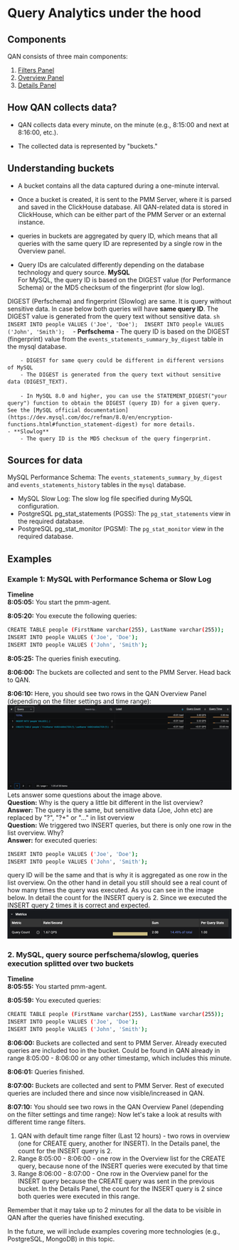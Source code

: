 # Query Analytics under the hood

## Components
QAN consists of three main components:
1. [Filters Panel](../get-started/./query-analytics.md#filters-panel)
2. [Overview Panel](../get-started./query-analytics.md#overview-panel)
3. [Details Panel](../get-started./query-analytics.md#details-panel)

## How QAN collects data?
- QAN collects data every minute, on the minute (e.g., 8:15:00 and next at 8:16:00, etc.).

- The collected data is represented by "buckets."

## Understanding buckets
- A bucket contains all the data captured during a one-minute interval.

-  Once a bucket is created, it is sent to the PMM Server, where it is parsed and saved in the ClickHouse database. All QAN-related data is stored in ClickHouse, which can be either part of the PMM Server or an external instance.

- queries in buckets are aggregated by query ID, which means that all queries with the same query ID are represented by a single row in the Overview panel.
- Query IDs are calculated differently depending on the database technology and query source.
**MySQL**   
For MySQL, the query ID is based on the DIGEST value (for Performance Schema) or the MD5 checksum of the fingerprint (for slow log).

DIGEST (Perfschema) and fingerprint (Slowlog) are same. It is query without sensitive data. In case below both queries will have **same query ID**. The DIGEST value is generated from the query text without sensitive data.
    ```sh
    INSERT INTO people VALUES ('Joe', 'Doe'); 
    INSERT INTO people VALUES ('John', 'Smith'); 
    ``` 
    - **Perfschema** 
        - The query ID is based on the DIGEST (fingerprint) value from the `events_statements_summary_by_digest` table in the mysql database.

        - DIGEST for same query could be different in different versions of MySQL 
        - The DIGEST is generated from the query text without sensitive data (DIGEST_TEXT).

        - In MySQL 8.0 and higher, you can use the STATEMENT_DIGEST("your query") function to obtain the DIGEST (query ID) for a given query. See the [MySQL official documentation](https://dev.mysql.com/doc/refman/8.0/en/encryption-functions.html#function_statement-digest) for more details.
    - **Slowlog** 
        - The query ID is the MD5 checksum of the query fingerprint.

## Sources for data
MySQL Performance Schema: The `events_statements_summary_by_digest` and `events_statements_history` tables in the `mysql` database.
- MySQL Slow Log: The slow log file specified during MySQL configuration.
- PostgreSQL pg_stat_statements (PGSS): The `pg_stat_statements` view in the required database.
- PostgreSQL pg_stat_monitor (PGSM): The `pg_stat_monitor` view in the required database.

## Examples
### Example 1: MySQL with Performance Schema or Slow Log

**Timeline**   
**8:05:05:** You start the pmm-agent.

**8:05:20:** You execute the following queries:
```sh 
CREATE TABLE people (FirstName varchar(255), LastName varchar(255));
INSERT INTO people VALUES ('Joe', 'Doe');
INSERT INTO people VALUES ('John', 'Smith');
```
**8:05:25:** The queries finish executing.

**8:06:00:** The buckets are collected and sent to the PMM Server. Head back to QAN.


**8:06:10:** Here, you should see two rows in the QAN Overview Panel (depending on the filter settings and time range):
![QAN MySQL Example 1 List Overview](../_images/PMM_Query_Analytics_Example1_Overview.png) 
Lets answer some questions about the image above.   
**Question:** Why is the query a little bit different in the list overview?   
**Answer:** The query is the same, but sensitive data (Joe, John etc) are replaced by "?", "?+" or "..." in list overview  
**Question:** We triggered two INSERT queries, but there is only one row in the list overview. Why?   
**Answer:** for executed queries: 
```sh 
INSERT INTO people VALUES ('Joe', 'Doe');
INSERT INTO people VALUES ('John', 'Smith');
``` 
query ID will be the same and that is why it is aggregated as one row in the list overview. On the other hand in detail you still should see a real count of how many times the query was executed. As you can see in the image below. In detail the count for the INSERT query is 2. Since we executed the INSERT query 2 times it is correct and expected. 
![QAN MySQL Example 1 Details](../_images/PMM_Query_Analytics_Example1_Details.png)

### 2. MySQL, query source perfschema/slowlog, queries execution splitted over two buckets
**Timeline**   
**8:05:55:** You started pmm-agent. 

**8:05:59:** You executed queries: 
```sh
CREATE TABLE people (FirstName varchar(255), LastName varchar(255));
INSERT INTO people VALUES ('Joe', 'Doe');
INSERT INTO people VALUES ('John', 'Smith'); 
``` 
**8:06:00:** Buckets are collected and sent to PMM Server. Already executed queries are included too in the bucket. Could be found in QAN already in range 8:05:00 - 8:06:00 or any other timestamp, which includes this minute.

**8:06:01:** Queries finished.

**8:07:00:** Buckets are collected and sent to PMM Server. Rest of executed queries are included there and since now visible/increased in QAN.

**8:07:10:** You should see two rows in the QAN Overview Panel (depending on the filter settings and time range):
Now let's take a look at results with different time range filters.
1. QAN with default time range filter (Last 12 hours) - two rows in overview (one for CREATE query, another for INSERT). In the Details panel, the count for the INSERT query is 2.
2. Range 8:05:00 - 8:06:00 - one row in the Overview list for the CREATE query, because none of the INSERT queries were executed by that time
3. Range 8:06:00 - 8:07:00 - One row in the Overview panel for the INSERT query because the CREATE query was sent in the previous bucket.
In the Details Panel, the count for the INSERT query is 2 since both queries were executed in this range.

Remember that it may take up to 2 minutes for all the data to be visible in QAN after the queries have finished executing.

In the future, we will include examples covering more technologies (e.g., PostgreSQL, MongoDB) in this topic.